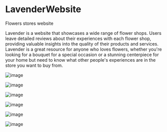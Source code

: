 # LavenderWebsite
Flowers stores website


Lavender is a website that showcases a wide range of flower shops. Users leave detailed reviews about their experiences with each flower shop, providing valuable insights into the quality of their products and services. Lavender is a great resource for anyone who loves flowers, whether you're looking for a bouquet for a special occasion or a stunning centerpiece for your home but need to know what other people's experiences are in the store you want to buy from.


![image](https://github.com/user-attachments/assets/9d8d584f-4fc4-4ebe-a369-e6017e5ff83a)


![image](https://github.com/user-attachments/assets/ea0302e3-9ee9-4bff-b264-9c8a1b9c0866)

![image](https://github.com/user-attachments/assets/6da69627-f81e-4c66-863d-07a3ce19bb88)

![image](https://github.com/user-attachments/assets/0b8d497b-88c4-4db7-9a5f-ecd8543cb356)

![image](https://github.com/user-attachments/assets/cbdc8891-466f-48e8-99fa-cf3b8823c17f)

![image](https://github.com/user-attachments/assets/e13853d6-54a3-4c23-a88d-ad47ccc1edc0)




